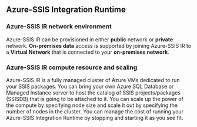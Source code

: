 ## Azure-SSIS Integration Runtime

### Azure-SSIS IR network environment

Azure-SSIS IR can be provisioned in either **public** network or **private** network. **On-premises data** access is supported by joining Azure-SSIS IR to a **Virtual Network** that is connected to your **on-premises network**.

### Azure-SSIS IR compute resource and scaling

Azure-SSIS IR is a fully managed cluster of Azure VMs dedicated to run your SSIS packages. You can bring your own Azure SQL Database or Managed Instance server to host the catalog of SSIS projects/packages (SSISDB) that is going to be attached to it. You can scale up the power of the compute by specifying node size and scale it out by specifying the number of nodes in the cluster. You can manage the cost of running your Azure-SSIS Integration Runtime by stopping and starting it as you see fit.
<!--stackedit_data:
eyJoaXN0b3J5IjpbLTU4NTU2NjUzNyw2OTY4NjQ5NDJdfQ==
-->